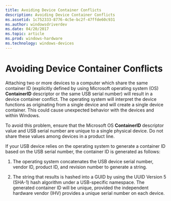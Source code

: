 ```yaml
---
title: Avoiding Device Container Conflicts
description: Avoiding Device Container Conflicts
ms.assetid: 1c752333-8776-4c5e-bc2f-47ffde60c931
ms.author: windowsdriverdev
ms.date: 04/20/2017
ms.topic: article
ms.prod: windows-hardware
ms.technology: windows-devices
---
```


# Avoiding Device Container Conflicts


Attaching two or more devices to a computer which share the same container ID (explicitly defined by using Microsoft operating system (OS) **ContainerID** descriptor or the same USB serial number) will result in a device container conflict. The operating system will interpret the device functions as originating from a single device and will create a single device container. This could cause unexpected behavior with the devices and within Windows.

To avoid this problem, ensure that the Microsoft OS **ContainerID** descriptor value and USB serial number are unique to a single physical device. Do not share these values among devices in a product line.

If your USB device relies on the operating system to generate a container ID based on the USB serial number, the container ID is generated as follows:

1.  The operating system concatenates the USB device serial number, vendor ID, product ID, and revision number to generate a string.

2.  The string that results is hashed into a GUID by using the UUID Version 5 (SHA-1) hash algorithm under a USB-specific namespace. The generated container ID will be unique, provided the independent hardware vendor (IHV) provides a unique serial number on each device.

 

 





